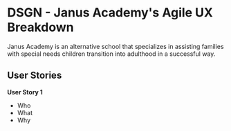 # DSGN - Janus Academy's Agile UX Breakdown
Janus Academy is an alternative school that specializes in assisting families with special needs children transition into adulthood in a successful way. 

## **User Stories** ##

**User Story 1**
  - Who
  - What
  - Why